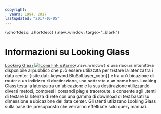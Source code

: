 ```yaml
---
copyright:
  years: 1994, 2017
lastupdated: "2017-10-05"
---
```


{:shortdesc: .shortdesc}
{:new_window: target="_blank"}

# Informazioni su Looking Glass

[Looking Glass ![Icona link esterno](../../icons/launch-glyph.svg "Icona link esterno")](http://lg.softlayer.com/){:new_window} è una risorsa interattiva disponibile al pubblico che può essere utilizzata per testare la latenza tra i data center {{site.data.keyword.BluSoftlayer_notm}} e tra un'ubicazione di router e un indirizzo di destinazione, una sottorete o un nome host. Looking Glass testa la latenza tra un'ubicazione e la sua destinazione utilizzando diversi metodi, compresi i comandi ping e traceroute, e consente agli utenti di testare la latenza di rete con una gamma di download di test basati su dimensione e ubicazione del data center. Gli utenti utilizzano Looking Glass sulla base del presupposto che verranno effettuate solo query manuali.
